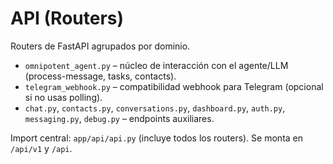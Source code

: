# API (Routers)

Routers de FastAPI agrupados por dominio.

- `omnipotent_agent.py` – núcleo de interacción con el agente/LLM (process-message, tasks, contacts).
- `telegram_webhook.py` – compatibilidad webhook para Telegram (opcional si no usas polling).
- `chat.py`, `contacts.py`, `conversations.py`, `dashboard.py`, `auth.py`, `messaging.py`, `debug.py` – endpoints auxiliares.

Import central: `app/api/api.py` (incluye todos los routers). Se monta en `/api/v1` y `/api`.
